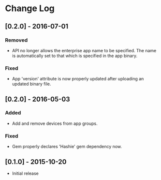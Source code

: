 # Change Log

## [0.2.0] - 2016-07-01
### Removed
- API no longer allows the enterprise app name to be specified. The name is automatically set to that which is specified in the app binary.

### Fixed
- App 'version' attribute is now properly updated after uploading an updated binary file.

## [0.2.0] - 2016-05-03
### Added
- Add and remove devices from app groups.

### Fixed
- Gem properly declares 'Hashie' gem dependency now.

## [0.1.0] - 2015-10-20
- Initial release